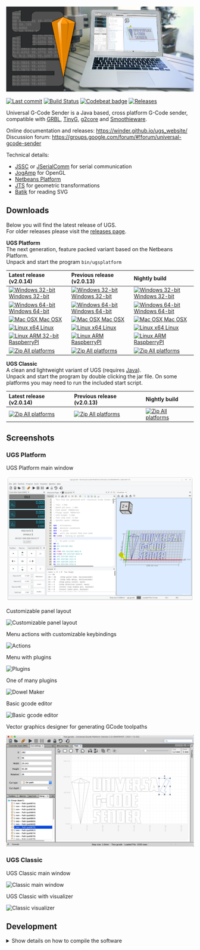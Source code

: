![Universal G-Code Sender](https://github.com/winder/Universal-G-Code-Sender/raw/master/pictures/ugs_header.png "UGS Splash Image")


[![Last commit](https://img.shields.io/github/last-commit/winder/Universal-G-Code-Sender.svg?maxAge=1800)](https://github.com/winder/Universal-G-Code-Sender/commits/master)
[![Build Status](https://img.shields.io/github/actions/workflow/status/winder/Universal-G-code-sender/nightly.yaml?branch=master)](https://github.com/winder/Universal-G-Code-Sender/actions/workflows/nightly.yaml)
[![Codebeat badge](https://codebeat.co/badges/48cc1265-2f6b-4163-8a8a-964acc073100)](https://codebeat.co/projects/github-com-winder-universal-g-code-sender-master)
[![Releases](https://img.shields.io/github/v/release/winder/Universal-G-Code-Sender)](https://github.com/winder/Universal-G-Code-Sender/releases)

Universal G-Code Sender is a Java based, cross platform G-Code sender, compatible with [GRBL](https://github.com/gnea/grbl/), [TinyG](https://github.com/synthetos/TinyG), [g2core](https://github.com/synthetos/g2) and [Smoothieware](http://smoothieware.org/).

Online documentation and releases: https://winder.github.io/ugs_website/<br/>
Discussion forum: https://groups.google.com/forum/#!forum/universal-gcode-sender

Technical details:

* [JSSC](https://github.com/scream3r/java-simple-serial-connector) or [JSerialComm](https://github.com/Fazecast/jSerialComm) for serial communication
* [JogAmp](https://jogamp.org/) for OpenGL
* [Netbeans Platform](https://netbeans.org/features/platform/)
* [JTS](https://github.com/locationtech/jts) for geometric transformations
* [Batik](https://xmlgraphics.apache.org/batik/) for reading SVG

## Downloads
Below you will find the latest release of UGS.<br/> For older releases please visit the [releases page](https://github.com/winder/Universal-G-Code-Sender/releases).

**UGS Platform**<br>
The next generation, feature packed variant based on the Netbeans Platform.<br>
Unpack and start the program ```bin/ugsplatform```


| Latest release (v2.0.14) | Previous release (v2.0.13) | Nightly build |
|:-------------------------|:---------------------------|:--------------|
| [![Windows 32-bit](pictures/os_windows.png) Windows 32-bit](https://github.com/winder/Universal-G-Code-Sender/releases/download/v2.0.14/win-ugs-platform-app-2.0.14.zip)    | [![Windows 32-bit](pictures/os_windows.png) Windows 32-bit](https://github.com/winder/Universal-G-Code-Sender/releases/download/v2.0.13/win-ugs-platform-app-2.0.13.zip)    | [![Windows 32-bit](pictures/os_windows.png) Windows 32-bit](https://github.com/winder/Universal-G-Code-Sender/releases/download/nightly/win-ugs-platform-app-2.0-SNAPSHOT.zip)  |
| [![Windows 64-bit](pictures/os_windows.png) Windows 64-bit](https://github.com/winder/Universal-G-Code-Sender/releases/download/v2.0.14/win64-ugs-platform-app-2.0.14.zip)  | [![Windows 64-bit](pictures/os_windows.png) Windows 64-bit](https://github.com/winder/Universal-G-Code-Sender/releases/download/v2.0.13/win64-ugs-platform-app-2.0.13.zip)  | [![Windows 64-bit](pictures/os_windows.png) Windows 64-bit](https://github.com/winder/Universal-G-Code-Sender/releases/download/nightly/win64-ugs-platform-app-2.0-SNAPSHOT.zip)  |
| [![Mac OSX](pictures/os_mac.png) Mac OSX](https://github.com/winder/Universal-G-Code-Sender/releases/download/v2.0.14/ios-ugs-platform-app-2.0.14.dmg)                      | [![Mac OSX](pictures/os_mac.png) Mac OSX](https://github.com/winder/Universal-G-Code-Sender/releases/download/v2.0.13/ios-ugs-platform-app-2.0.13.dmg)                      | [![Mac OSX](pictures/os_mac.png) Mac OSX](https://github.com/winder/Universal-G-Code-Sender/releases/download/nightly/ios-ugs-platform-app-2.0-SNAPSHOT.dmg) |
| [![Linux x64](pictures/os_linux.png) Linux](https://github.com/winder/Universal-G-Code-Sender/releases/download/v2.0.14/linux-ugs-platform-app-2.0.14.tar.gz)               | [![Linux x64](pictures/os_linux.png) Linux](https://github.com/winder/Universal-G-Code-Sender/releases/download/v2.0.13/linux-ugs-platform-app-2.0.13.tar.gz)               | [![Linux x64](pictures/os_linux.png) Linux](https://github.com/winder/Universal-G-Code-Sender/releases/download/nightly/linux-ugs-platform-app-2.0-SNAPSHOT.tar.gz) |
| [![Linux ARM 32-bit](pictures/os_linux_arm.png) RaspberryPI](https://github.com/winder/Universal-G-Code-Sender/releases/download/v2.0.14/pi-ugs-platform-app-2.0.14.tar.gz) | [![Linux ARM](pictures/os_linux_arm.png) RaspberryPI](https://github.com/winder/Universal-G-Code-Sender/releases/download/v2.0.13/pi-ugs-platform-app-2.0.13.tar.gz)        | [![Linux ARM](pictures/os_linux_arm.png) RaspberryPI](https://github.com/winder/Universal-G-Code-Sender/releases/download/nightly/pi-ugs-platform-app-2.0-SNAPSHOT.tar.gz) |
| [![Zip](pictures/zip.png) All platforms](https://github.com/winder/Universal-G-Code-Sender/releases/download/v2.0.14/ugs-platform-app-2.0.14.zip)                           | [![Zip](pictures/zip.png) All platforms](https://github.com/winder/Universal-G-Code-Sender/releases/download/v2.0.13/ugs-platform-app-2.0.13.zip)                           | [![Zip](pictures/zip.png) All platforms](https://github.com/winder/Universal-G-Code-Sender/releases/download/nightly/ugs-platform-app-2.0-SNAPSHOT.zip) |

**UGS Classic**<br>
A clean and lightweight variant of UGS (requires [Java](https://java.com/en/download/manual.jsp)). <br>
Unpack and start the program by double clicking the jar file. On some platforms you may need to run the included start script. <br>

| Latest release (v2.0.14) | Previous release (v2.0.13) | Nightly build  |
|:---------------|:---------------|:--------------|
| [![Zip](pictures/zip.png) All platforms](https://github.com/winder/Universal-G-Code-Sender/releases/download/v2.0.14/UniversalGcodeSender.zip) | [![Zip](pictures/zip.png) All platforms](https://github.com/winder/Universal-G-Code-Sender/releases/download/v2.0.13/UniversalGcodeSender.zip) | [![Zip](pictures/zip.png) All platforms](https://github.com/winder/Universal-G-Code-Sender/releases/download/nightly/UniversalGcodeSender.zip) |

## Screenshots

### UGS Platform

UGS Platform main window

![UGS Platform](https://github.com/winder/Universal-G-Code-Sender/raw/master/pictures/2.0_platform_ugs_platform.png "UGS Platform")

Customizable panel layout

![Customizable panel layout](https://github.com/winder/Universal-G-Code-Sender/raw/master/pictures/2.0_platform_customizable_panels.png "Customizable panel layout")

Menu actions with customizable keybindings

![Actions](https://github.com/winder/Universal-G-Code-Sender/raw/master/pictures/2.0_platform_actions_menu.png "Actions")

Menu with plugins

![Plugins](https://github.com/winder/Universal-G-Code-Sender/raw/master/pictures/2.0_platform_plugins_menu.png "Plugins")

One of many plugins

![Dowel Maker](https://github.com/winder/Universal-G-Code-Sender/raw/master/pictures/2.0_platform_dowel_maker_plugin.png "Dowel maker plugin")

Basic gcode editor

![Basic gcode editor](https://github.com/winder/Universal-G-Code-Sender/raw/master/pictures/2.0_platform_editor.png "Basic gcode editor")

Vector graphics designer for generating GCode toolpaths

![Designer](https://github.com/winder/Universal-G-Code-Sender/raw/master/pictures/2.0_platform_designer.png "Basic gcode editor")


### UGS Classic

UGS Classic main window

![Classic main window](https://winder.github.io/ugs_website/img/screenshots/finished.png)

UGS Classic with visualizer

![Classic visualizer](https://winder.github.io/ugs_website/img/screenshots/visualizer.png)


## Development
<details><summary>Show details on how to compile the software</summary>
<p>

For development we use [Maven](http://maven.apache.org) and [Java](https://github.com/AdoptOpenJDK/openjdk13-binaries/releases/tag/jdk-13.0.1%2B9) for compiling. We rely on a specific version of Java 13.0.1-9 is needed due to compatibility issues with a library we depend on.

#### Compiling and starting the application

UGS Classic: 
```bash
mvn install
mvn exec:java -Dexec.mainClass="com.willwinder.universalgcodesender.MainWindow" -pl ugs-core
```

UGS Platform: 
```bash
mvn install
mvn nbm:run-platform -pl ugs-platform/application
```


#### Execute all tests

```bash
mvn test
```


#### Building the self-executing JAR

```bash
mvn install
mvn package -pl ugs-classic
```


#### Build a UniversalGcodeSender.zip release file

```bash
mvn package -pl ugs-classic assembly:assembly
```

#### Develop via IntelliJ

If you are more used to IntelliJ, you can also build, run and debug it there.

- Run  `mvn nbm:run-platform -pl ugs-platform/application` once via terminal to build everything
- Import the Source, `File` -> `New` -> `Project from existing Sources`
- Setup a new "Run Configuration", `Java Application`, with following settings:
  - Main Class: `org.netbeans.Main`
  - VM Options: `-Dnetbeans.user=$ProjectFileDir$/ugs-platform/application/target/userdir -Dnetbeans.home=$ProjectFileDir$/ugs-platform/application/target/ugsplatform/platform -Dnetbeans.logger.console=true -Dnetbeans.indexing.noFileRefresh=true -Dnetbeans.dirs="$ProjectFileDir$/ugs-platform/application/target/ugsplatform/ugsplatform:$ProjectFileDir$/ugs-platform/application/target/ugsplatform/platform:$ProjectFileDir$/ugs-platform/application/target/ugsplatform/ide:$ProjectFileDir$/ugs-platform/application/target/ugsplatform/extra:$ProjectFileDir$/ugs-platform/application/target/ugsplatform/java"`
  - Program arguments: `--branding ugsplatform`
  - Working dir: `$ProjectFileDir$`
  - Use classpath of module: `ugs-platform-app` 
- There is a [runConfiguration](.idea/runConfigurations/UGS_Platform.xml) in the repository, which should be available after importing the project

</p>
</details>
